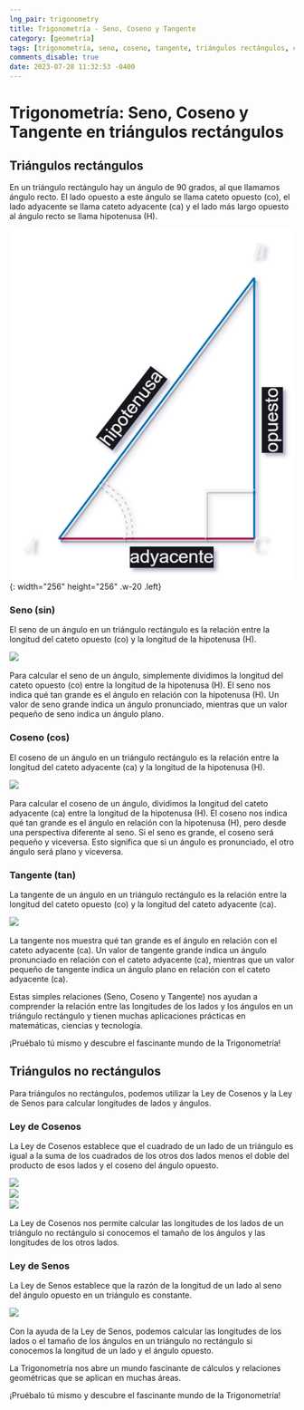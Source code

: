 ```yaml
---
lng_pair: trigonometry
title: Trigonometría - Seno, Coseno y Tangente
category: [geometría]
tags: [trigonometría, seno, coseno, tangente, triángulos rectángulos, cálculos-geométricos]
comments_disable: true
date: 2023-07-28 11:32:53 -0400
---
```


# Trigonometría: Seno, Coseno y Tangente en triángulos rectángulos

## Triángulos rectángulos
En un triángulo rectángulo hay un ángulo de 90 grados, al que llamamos ángulo recto. El lado opuesto a este ángulo se llama cateto opuesto (co), el lado adyacente se llama cateto adyacente (ca) y el lado más largo opuesto al ángulo recto se llama hipotenusa (H).

![Desktop View](/assets/img/posts/es/trig.png){: width="256" height="256" .w-20 .left}

### Seno (sin)
El seno de un ángulo en un triángulo rectángulo es la relación entre la longitud del cateto opuesto (co) y la longitud de la hipotenusa (H).

<img src="https://latex.codecogs.com/svg.image?\large&space;Seno(sin)=\frac{Cateto&space;opuesto(co)}{Hipotenusa(H)}">

Para calcular el seno de un ángulo, simplemente dividimos la longitud del cateto opuesto (co) entre la longitud de la hipotenusa (H). El seno nos indica qué tan grande es el ángulo en relación con la hipotenusa (H). Un valor de seno grande indica un ángulo pronunciado, mientras que un valor pequeño de seno indica un ángulo plano.

### Coseno (cos)
El coseno de un ángulo en un triángulo rectángulo es la relación entre la longitud del cateto adyacente (ca) y la longitud de la hipotenusa (H).

<img src="https://latex.codecogs.com/svg.image?\large&space;Coseno(cos)=\frac{Catetoadyacente(ca)}{Hipotenusa(H)}">

Para calcular el coseno de un ángulo, dividimos la longitud del cateto adyacente (ca) entre la longitud de la hipotenusa (H). El coseno nos indica qué tan grande es el ángulo en relación con la hipotenusa (H), pero desde una perspectiva diferente al seno. Si el seno es grande, el coseno será pequeño y viceversa. Esto significa que si un ángulo es pronunciado, el otro ángulo será plano y viceversa.

### Tangente (tan)
La tangente de un ángulo en un triángulo rectángulo es la relación entre la longitud del cateto opuesto (co) y la longitud del cateto adyacente (ca).

<img src="https://latex.codecogs.com/svg.image?\large&space;Tangente(tan)=\frac{Cateto&space;opuesto(co)}{Cateto&space;adyacente(ca)}">

La tangente nos muestra qué tan grande es el ángulo en relación con el cateto adyacente (ca). Un valor de tangente grande indica un ángulo pronunciado en relación con el cateto adyacente (ca), mientras que un valor pequeño de tangente indica un ángulo plano en relación con el cateto adyacente (ca).

Estas simples relaciones (Seno, Coseno y Tangente) nos ayudan a comprender la relación entre las longitudes de los lados y los ángulos en un triángulo rectángulo y tienen muchas aplicaciones prácticas en matemáticas, ciencias y tecnología.

¡Pruébalo tú mismo y descubre el fascinante mundo de la Trigonometría!

## Triángulos no rectángulos
Para triángulos no rectángulos, podemos utilizar la Ley de Cosenos y la Ley de Senos para calcular longitudes de lados y ángulos.

### Ley de Cosenos
La Ley de Cosenos establece que el cuadrado de un lado de un triángulo es igual a la suma de los cuadrados de los otros dos lados menos el doble del producto de esos lados y el coseno del ángulo opuesto.

<img src="https://latex.codecogs.com/svg.image?\large&space;a^2=b^2&plus;c^2-2*b*c*cos(A)"><br>
<img src="https://latex.codecogs.com/svg.image?\large&space;b^2=a^2&plus;c^2-2*a*c*cos(B)"><br>
<img src="https://latex.codecogs.com/svg.image?\large&space;c^2=a^2&plus;b^2-2*a*b*cos(C)">

La Ley de Cosenos nos permite calcular las longitudes de los lados de un triángulo no rectángulo si conocemos el tamaño de los ángulos y las longitudes de los otros lados.

### Ley de Senos
La Ley de Senos establece que la razón de la longitud de un lado al seno del ángulo opuesto en un triángulo es constante.

<img src="https://latex.codecogs.com/svg.image?\large&space;\frac{a}{sin(A)}=\frac{b}{sin(B)}=\frac{c}{sin(C)}">

Con la ayuda de la Ley de Senos, podemos calcular las longitudes de los lados o el tamaño de los ángulos en un triángulo no rectángulo si conocemos la longitud de un lado y el ángulo opuesto.

La Trigonometría nos abre un mundo fascinante de cálculos y relaciones geométricas que se aplican en muchas áreas.

¡Pruébalo tú mismo y descubre el fascinante mundo de la Trigonometría!